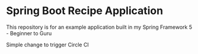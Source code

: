 # Spring Boot Recipe Application

This repository is for an example application built in my Spring Framework 5 - Beginner to Guru

Simple change to trigger Circle CI
